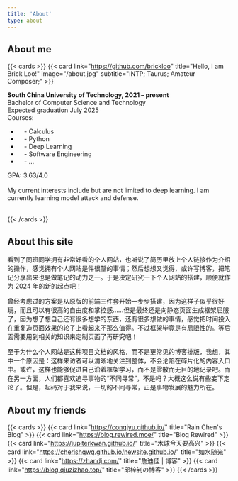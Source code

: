 ```yaml
---
title: 'About'
type: about
---
```


## About me
{{< cards >}}
  {{< card link="https://github.com/brickloo" title="Hello, I am Brick Loo!" image="/about.jpg" subtitle="INTP; Taurus; Amateur Composer;" >}}

<div>

<b>South China University of Technology, 2021 – present</b><br>
Bachelor of Computer Science and Technology<br>
Expected graduation July 2025<br>
Courses:
<ul>
<li>&emsp;- Calculus</li>
<li>&emsp;- Python</li>
<li>&emsp;- Deep Learning</li>
<li>&emsp;- Software Engineering</li>
<li>&emsp;- ...</li>
</ul>
GPA: 3.63/4.0<br>
<br>
My current interests include but are not limited to deep learning. I am currently learning model attack and defense.<br>
<br>

</div>

{{< /cards >}}

## About this site

看到了同班同学拥有非常好看的个人网站，也听说了简历里放上个人链接作为介绍的操作，感觉拥有个人网站是件很酷的事情；然后想想又觉得，或许写博客，把笔记分享出来也是做笔记的动力之一。于是决定研究一下个人网站的搭建，顺便就作为 2024 年的新的起点吧！

曾经考虑过的方案是从原版的前端三件套开始一步步搭建，因为这样子似乎很好玩，而且可以有很高的自由度和掌控感……但是最终还是向静态页面生成框架屈服了，因为想了想自己还有很多想学的东西，还有很多想做的事情，感觉把时间投入在重复造页面效果的轮子上看起来不那么值得。不过框架毕竟是有局限性的。等后面需要用到相关的知识来定制页面了再研究吧！

至于为什么个人网站是这种项目文档的风格，而不是更常见的博客排版，我想，其中一个原因是：这样来访者可以清晰地关注到整体，不会沦陷在碎片化的内容入口中。或许，这样也能够促进自己沿着框架学习，而不是零散而无目的地记录吧。而在另一方面，人们都喜欢追寻事物的“不同寻常”，不是吗？大概这么说有些妄下定论了。但是，起码对于我来说，一切的不同寻常，正是事物发展的魅力所在。

## About my friends

{{< cards >}}
  {{< card link="https://congjyu.github.io/" title="Rain Chen's Blog" >}}
  {{< card link="https://blog.rewired.moe/" title="Blog Rewired" >}}
  {{< card link="https://jupiterkwan.github.io/" title="木球今天要高兴" >}}
  {{< card link="https://cherishqwq.github.io/newsite.github.io/" title="如水随光" >}}
  {{< card link="https://zhandj.com/" title="詹迪佳 | 博客" >}}
  {{< card link="https://blog.qiuzizhao.top/" title="邱梓钊の博客" >}}
{{< /cards >}}